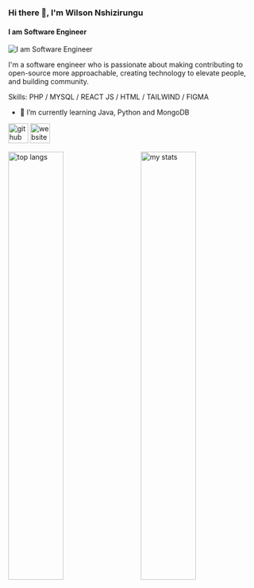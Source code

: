 ### Hi there 👋, I'm Wilson Nshizirungu
#### I am Software Engineer
![I am Software Engineer]([https://media.licdn.com/dms/image/v2/D4D16AQEjroM3q3LBIA/profile-displaybackgroundimage-shrink_350_1400/profile-displaybackgroundimage-shrink_350_1400/0/1719857015530?e=1733356800&v=beta&t=mYnawmn58ZXAJJDo3xMc1KSLDwOtIuZaWN1CB7SP6H8](https://media.licdn.com/dms/image/v2/D4D16AQH80foJMgqYPQ/profile-displaybackgroundimage-shrink_350_1400/profile-displaybackgroundimage-shrink_350_1400/0/1729159862900?e=1734566400&v=beta&t=-G1AY0KsFBXjNWox_Xfn_xYUz7W0Jy5tji0Lyg4LEiw))

I'm a software engineer who is passionate about making contributing to open-source more approachable, creating technology to elevate people, and building community.

Skills: PHP / MYSQL / REACT JS / HTML / TAILWIND / FIGMA

- 🌱 I’m currently learning Java, Python and MongoDB 


[<img src='https://cdn.jsdelivr.net/npm/simple-icons@3.0.1/icons/github.svg' alt='github' height='40'>](https://github.com/nshiziw)  [<img src='https://cdn.jsdelivr.net/npm/simple-icons@3.0.1/icons/icloud.svg' alt='website' height='40'>](https://wilson-tan.vercel.app/)  

<img alt="top langs" align="left" width="47%" src="https://github-readme-stats.vercel.app/api/top-langs/?username=nshiziw&layout=compact" >

<img alt="my stats" align="right" width="47%" src="https://github-readme-stats.vercel.app/api?username=nshiziw&show_icons=true&bg_color=00000000" >
